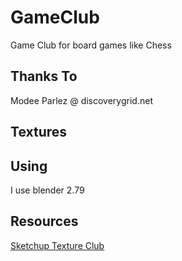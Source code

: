# GameClub

Game Club for board games like Chess

## Thanks To

Modee Parlez @ discoverygrid.net

## Textures

## Using

I use blender 2.79

## Resources

[Sketchup Texture Club](https://www.sketchuptextureclub.com)
